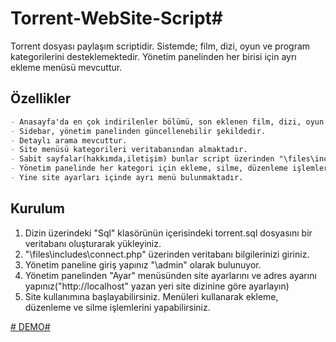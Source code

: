 # Torrent-WebSite-Script#

Torrent dosyası paylaşım scriptidir. Sistemde; film, dizi, oyun ve program kategorilerini desteklemektedir. Yönetim panelinden her birisi için ayrı ekleme menüsü mevcuttur.
## Özellikler

```markdown
- Anasayfa'da en çok indirilenler bölümü, son eklenen film, dizi, oyun ve programlar bulunmaktadır.
- Sidebar, yönetim panelinden güncellenebilir şekildedir. 
- Detaylı arama mevcuttur.
- Site menüsü kategorileri veritabanından almaktadır.
- Sabit sayfalar(hakkımda,iletişim) bunlar script üzerinden "\files\includes\page\" klasörü altından bulunarak düzenlenebilir.
- Yönetim panelinde her kategori için ekleme, silme, düzenleme işlemleri için menüleri bulunmaktadır.
- Yine site ayarları içinde ayrı menü bulunmaktadır.
```
## Kurulum
1. Dizin üzerindeki "Sql" klasörünün içerisindeki torrent.sql dosyasını bir veritabanı oluşturarak yükleyiniz.
2. "\files\includes\connect.php" üzerinden veritabanı bilgilerinizi giriniz.
3. Yönetim paneline giriş yapınız "\admin\" olarak bulunuyor.
4. Yönetim panelinden "Ayar" menüsünden site ayarlarını ve adres ayarını yapınız("http://localhost" yazan yeri site dizinine göre ayarlayın)
5. Site kullanımına başlayabilirsiniz. Menüleri kullanarak ekleme, düzenleme ve silme işlemlerini yapabilirsiniz.

<a href="http://www.fulltorrentler.com" rel="nofollow" target="_blank"># DEMO#</a>